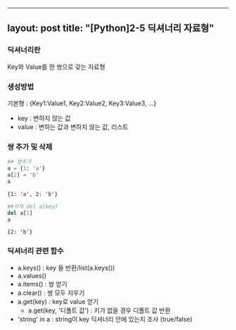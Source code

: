  ---
layout: post
title: "[Python]2-5 딕셔너리 자료형"
---

 ### 딕셔너리란

Key와 Value를 한 쌍으로 갖는 자료형

### 생성방법
기본형 : {Key1:Value1, Key2:Value2, Key3:Value3, ...}
 - key : 변하지 않는 값
 - value : 변하는 값과 변하지 않는 값, 리스트

### 쌍 추가 및 삭제


```python
## 쌍추가
a = {1: 'a'}
a[2] = 'b'
a
```




    {1: 'a', 2: 'b'}




```python
##삭제 del a[key]
del a[1]
a
```




    {2: 'b'}



### 딕셔너리 관련 함수
 - a.keys() : key 들 반환/list(a.keys())
 - a.values()
 - a.items() : 쌍 얻기
 - a.clear() : 쌍 모두 지우기
 - a.get(key) : key로 value 얻기
   - a.get(key, '디폴트 값') : 키가 없을 경우 디폴트 값 반환
 - 'string' in a : string이 key 딕셔너리 안에 있는지 조사 (true/false)
